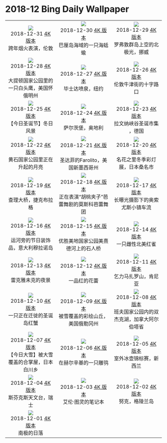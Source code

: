 # 2018-12 Bing Daily Wallpaper

|      |      |      |
|:----:|:----:|:----:|
| ![](https://cn.bing.com/th?id=OHR.EyeFireworks_EN-AU4834024020_1920x1080.jpg&rf=LaDigue_UHD.jpg&pid=hp&w=480&h=270&rs=1&c=4)<br> 2018-12-31 [4K 版本](https://cn.bing.com/th?id=OHR.EyeFireworks_EN-AU4834024020_1920x1080.jpg&rf=LaDigue_UHD.jpg&pid=hp&w=3840&h=2160&rs=1&c=4) <br> 跨年烟火表演，伦敦| ![](https://cn.bing.com/th?id=OHR.Shaun_EN-AU4549414138_1920x1080.jpg&rf=LaDigue_UHD.jpg&pid=hp&w=480&h=270&rs=1&c=4)<br> 2018-12-30 [4K 版本](https://cn.bing.com/th?id=OHR.Shaun_EN-AU4549414138_1920x1080.jpg&rf=LaDigue_UHD.jpg&pid=hp&w=3840&h=2160&rs=1&c=4) <br> 巴厘岛海域的一只海蛞蝓| ![](https://cn.bing.com/th?id=OHR.NLNorway_EN-AU4158829752_1920x1080.jpg&rf=LaDigue_UHD.jpg&pid=hp&w=480&h=270&rs=1&c=4)<br> 2018-12-29 [4K 版本](https://cn.bing.com/th?id=OHR.NLNorway_EN-AU4158829752_1920x1080.jpg&rf=LaDigue_UHD.jpg&pid=hp&w=3840&h=2160&rs=1&c=4) <br> 罗弗敦群岛上空的北极光，挪威 |
| ![](https://cn.bing.com/th?id=OHR.WYBaldEagle_EN-AU3747996768_1920x1080.jpg&rf=LaDigue_UHD.jpg&pid=hp&w=480&h=270&rs=1&c=4)<br> 2018-12-28 [4K 版本](https://cn.bing.com/th?id=OHR.WYBaldEagle_EN-AU3747996768_1920x1080.jpg&rf=LaDigue_UHD.jpg&pid=hp&w=3840&h=2160&rs=1&c=4) <br> 大提顿国家公园里的一只白头鹰，美国怀俄明州| ![](https://cn.bing.com/th?id=OHR.BethesdaSnow_JA-JP6092831884_1920x1080.jpg&rf=LaDigue_UHD.jpg&pid=hp&w=480&h=270&rs=1&c=4)<br> 2018-12-27 [4K 版本](https://cn.bing.com/th?id=OHR.BethesdaSnow_JA-JP6092831884_1920x1080.jpg&rf=LaDigue_UHD.jpg&pid=hp&w=3840&h=2160&rs=1&c=4) <br> 毕士达喷泉，纽约| ![](https://cn.bing.com/th?id=OHR.OxfordBoxing_ZH-CN2854964515_1920x1080.jpg&rf=LaDigue_UHD.jpg&pid=hp&w=480&h=270&rs=1&c=4)<br> 2018-12-26 [4K 版本](https://cn.bing.com/th?id=OHR.OxfordBoxing_ZH-CN2854964515_1920x1080.jpg&rf=LaDigue_UHD.jpg&pid=hp&w=3840&h=2160&rs=1&c=4) <br> 伦敦牛津街的十字路口 |
| ![](https://cn.bing.com/th?id=OHR.ToyXmasTree_EN-AU7637478450_1920x1080.jpg&rf=LaDigue_UHD.jpg&pid=hp&w=480&h=270&rs=1&c=4)<br> 2018-12-25 [4K 版本](https://cn.bing.com/th?id=OHR.ToyXmasTree_EN-AU7637478450_1920x1080.jpg&rf=LaDigue_UHD.jpg&pid=hp&w=3840&h=2160&rs=1&c=4) <br> 【今日圣诞节】冬日风景| ![](https://cn.bing.com/th?id=OHR.SilentNight_EN-AU0461958841_1920x1080.jpg&rf=LaDigue_UHD.jpg&pid=hp&w=480&h=270&rs=1&c=4)<br> 2018-12-24 [4K 版本](https://cn.bing.com/th?id=OHR.SilentNight_EN-AU0461958841_1920x1080.jpg&rf=LaDigue_UHD.jpg&pid=hp&w=3840&h=2160&rs=1&c=4) <br> 萨尔茨堡，奥地利| ![](https://cn.bing.com/th?id=OHR.Ravennaschlucht_EN-AU3424818520_1920x1080.jpg&rf=LaDigue_UHD.jpg&pid=hp&w=480&h=270&rs=1&c=4)<br> 2018-12-23 [4K 版本](https://cn.bing.com/th?id=OHR.Ravennaschlucht_EN-AU3424818520_1920x1080.jpg&rf=LaDigue_UHD.jpg&pid=hp&w=3840&h=2160&rs=1&c=4) <br> 拉文纳峡谷圣诞市集 ，德国 |
| ![](https://cn.bing.com/th?id=OHR.ColdMoonRising_EN-AU9869603276_1920x1080.jpg&rf=LaDigue_UHD.jpg&pid=hp&w=480&h=270&rs=1&c=4)<br> 2018-12-22 [4K 版本](https://cn.bing.com/th?id=OHR.ColdMoonRising_EN-AU9869603276_1920x1080.jpg&rf=LaDigue_UHD.jpg&pid=hp&w=3840&h=2160&rs=1&c=4) <br> 黄石国家公园里正在升起的月亮 | ![](https://cn.bing.com/th?id=OHR.AdobeSantaFe_EN-AU3063917358_1920x1080.jpg&rf=LaDigue_UHD.jpg&pid=hp&w=480&h=270&rs=1&c=4)<br> 2018-12-21 [4K 版本](https://cn.bing.com/th?id=OHR.AdobeSantaFe_EN-AU3063917358_1920x1080.jpg&rf=LaDigue_UHD.jpg&pid=hp&w=3840&h=2160&rs=1&c=4) <br> 圣达菲的Farolito，美国新墨西哥州| ![](https://cn.bing.com/th?id=OHR.WinterIllumination_EN-AU9373805444_1920x1080.jpg&rf=LaDigue_UHD.jpg&pid=hp&w=480&h=270&rs=1&c=4)<br> 2018-12-20 [4K 版本](https://cn.bing.com/th?id=OHR.WinterIllumination_EN-AU9373805444_1920x1080.jpg&rf=LaDigue_UHD.jpg&pid=hp&w=3840&h=2160&rs=1&c=4) <br> 名花之里冬季彩灯展，日本桑名市 |
| ![](https://cn.bing.com/th?id=OHR.PragueChristmas_EN-AU8649790921_1920x1080.jpg&rf=LaDigue_UHD.jpg&pid=hp&w=480&h=270&rs=1&c=4)<br> 2018-12-19 [4K 版本](https://cn.bing.com/th?id=OHR.PragueChristmas_EN-AU8649790921_1920x1080.jpg&rf=LaDigue_UHD.jpg&pid=hp&w=3840&h=2160&rs=1&c=4) <br> 查理大桥，捷克布拉格| ![](https://cn.bing.com/th?id=OHR.NutcrackerSeason_EN-AU8373379424_1920x1080.jpg&rf=LaDigue_UHD.jpg&pid=hp&w=480&h=270&rs=1&c=4)<br> 2018-12-18 [4K 版本](https://cn.bing.com/th?id=OHR.NutcrackerSeason_EN-AU8373379424_1920x1080.jpg&rf=LaDigue_UHD.jpg&pid=hp&w=3840&h=2160&rs=1&c=4) <br> 正在表演“胡桃夹子”芭蕾舞剧的莫斯科芭蕾舞团| ![](https://cn.bing.com/th?id=OHR.OsoyoosExpressway_EN-AU12955968650_1920x1080.jpg&rf=LaDigue_UHD.jpg&pid=hp&w=480&h=270&rs=1&c=4)<br> 2018-12-17 [4K 版本](https://cn.bing.com/th?id=OHR.OsoyoosExpressway_EN-AU12955968650_1920x1080.jpg&rf=LaDigue_UHD.jpg&pid=hp&w=3840&h=2160&rs=1&c=4) <br> 长曝光摄影下的奥索尤斯小镇车流 |
| ![](https://cn.bing.com/th?id=OHR.MuranoChristmas_EN-AU10759540271_1920x1080.jpg&rf=LaDigue_UHD.jpg&pid=hp&w=480&h=270&rs=1&c=4)<br> 2018-12-16 [4K 版本](https://cn.bing.com/th?id=OHR.MuranoChristmas_EN-AU10759540271_1920x1080.jpg&rf=LaDigue_UHD.jpg&pid=hp&w=3840&h=2160&rs=1&c=4) <br> 运河旁的节日装饰品，意大利穆拉诺岛| ![](https://cn.bing.com/th?id=OHR.YosemiteBridge_ZH-CN10163806053_1920x1080.jpg&rf=LaDigue_UHD.jpg&pid=hp&w=480&h=270&rs=1&c=4)<br> 2018-12-15 [4K 版本](https://cn.bing.com/th?id=OHR.YosemiteBridge_ZH-CN10163806053_1920x1080.jpg&rf=LaDigue_UHD.jpg&pid=hp&w=3840&h=2160&rs=1&c=4) <br> 优胜美地国家公园美熹德河上的石人桥| ![](https://cn.bing.com/th?id=OHR.CardinalBerries_EN-AU11262203078_1920x1080.jpg&rf=LaDigue_UHD.jpg&pid=hp&w=480&h=270&rs=1&c=4)<br> 2018-12-14 [4K 版本](https://cn.bing.com/th?id=OHR.CardinalBerries_EN-AU11262203078_1920x1080.jpg&rf=LaDigue_UHD.jpg&pid=hp&w=3840&h=2160&rs=1&c=4) <br> 一只雌性北美红雀 |
| ![](https://cn.bing.com/th?id=OHR.ReykjavikYuleLads_EN-AU11288116047_1920x1080.jpg&rf=LaDigue_UHD.jpg&pid=hp&w=480&h=270&rs=1&c=4)<br> 2018-12-13 [4K 版本](https://cn.bing.com/th?id=OHR.ReykjavikYuleLads_EN-AU11288116047_1920x1080.jpg&rf=LaDigue_UHD.jpg&pid=hp&w=3840&h=2160&rs=1&c=4) <br> 雷克雅未克的夜景| ![](https://cn.bing.com/th?id=OHR.PoinsettiaBuds_EN-AU11909781257_1920x1080.jpg&rf=LaDigue_UHD.jpg&pid=hp&w=480&h=270&rs=1&c=4)<br> 2018-12-12 [4K 版本](https://cn.bing.com/th?id=OHR.PoinsettiaBuds_EN-AU11909781257_1920x1080.jpg&rf=LaDigue_UHD.jpg&pid=hp&w=3840&h=2160&rs=1&c=4) <br> 一品红的花蕾| ![](https://cn.bing.com/th?id=OHR.KilimanjaroMawenzi_EN-AU11195362920_1920x1080.jpg&rf=LaDigue_UHD.jpg&pid=hp&w=480&h=270&rs=1&c=4)<br> 2018-12-11 [4K 版本](https://cn.bing.com/th?id=OHR.KilimanjaroMawenzi_EN-AU11195362920_1920x1080.jpg&rf=LaDigue_UHD.jpg&pid=hp&w=3840&h=2160&rs=1&c=4) <br> 乞力马扎罗山，肯尼亚 |
| ![](https://cn.bing.com/th?id=OHR.ChristmasIslandCrab_EN-AU11734696998_1920x1080.jpg&rf=LaDigue_UHD.jpg&pid=hp&w=480&h=270&rs=1&c=4)<br> 2018-12-10 [4K 版本](https://cn.bing.com/th?id=OHR.ChristmasIslandCrab_EN-AU11734696998_1920x1080.jpg&rf=LaDigue_UHD.jpg&pid=hp&w=3840&h=2160&rs=1&c=4) <br> 一只正在迁徙的圣诞岛红蟹| ![](https://cn.bing.com/th?id=OHR.JohnDaySnow_EN-AU9302838803_1920x1080.jpg&rf=LaDigue_UHD.jpg&pid=hp&w=480&h=270&rs=1&c=4)<br> 2018-12-09 [4K 版本](https://cn.bing.com/th?id=OHR.JohnDaySnow_EN-AU9302838803_1920x1080.jpg&rf=LaDigue_UHD.jpg&pid=hp&w=3840&h=2160&rs=1&c=4) <br> 被雪覆盖的彩绘山丘，美国俄勒冈州 | ![](https://cn.bing.com/th?id=OHR.BanffEvergreens_EN-AU12780032283_1920x1080.jpg&rf=LaDigue_UHD.jpg&pid=hp&w=480&h=270&rs=1&c=4)<br> 2018-12-08 [4K 版本](https://cn.bing.com/th?id=OHR.BanffEvergreens_EN-AU12780032283_1920x1080.jpg&rf=LaDigue_UHD.jpg&pid=hp&w=3840&h=2160&rs=1&c=4) <br> 班夫国家公园内的双杰克湖，加拿大阿尔伯塔省 |
| ![](https://cn.bing.com/th?id=OHR.TaisetsuShirakawago_JA-JP12009900747_1920x1080.jpg&rf=LaDigue_UHD.jpg&pid=hp&w=480&h=270&rs=1&c=4)<br> 2018-12-07 [4K 版本](https://cn.bing.com/th?id=OHR.TaisetsuShirakawago_JA-JP12009900747_1920x1080.jpg&rf=LaDigue_UHD.jpg&pid=hp&w=3840&h=2160&rs=1&c=4) <br> 【今日大雪】被大雪覆盖的合掌屋，日本白川乡| ![](https://cn.bing.com/th?id=OHR.Huuhkajat_EN-AU10665360880_1920x1080.jpg&rf=LaDigue_UHD.jpg&pid=hp&w=480&h=270&rs=1&c=4)<br> 2018-12-06 [4K 版本](https://cn.bing.com/th?id=OHR.Huuhkajat_EN-AU10665360880_1920x1080.jpg&rf=LaDigue_UHD.jpg&pid=hp&w=3840&h=2160&rs=1&c=4) <br> 在赫尔辛基的一只雕鸮| ![](https://cn.bing.com/th?id=OHR.CurlingBonspiel_EN-AU6638213482_1920x1080.jpg&rf=LaDigue_UHD.jpg&pid=hp&w=480&h=270&rs=1&c=4)<br> 2018-12-05 [4K 版本](https://cn.bing.com/th?id=OHR.CurlingBonspiel_EN-AU6638213482_1920x1080.jpg&rf=LaDigue_UHD.jpg&pid=hp&w=3840&h=2160&rs=1&c=4) <br> 室外冰壶锦标赛，新西兰 |
| ![](https://cn.bing.com/th?id=OHR.SphinxObservatory_ZH-CN7733546261_1920x1080.jpg&rf=LaDigue_UHD.jpg&pid=hp&w=480&h=270&rs=1&c=4)<br> 2018-12-04 [4K 版本](https://cn.bing.com/th?id=OHR.SphinxObservatory_ZH-CN7733546261_1920x1080.jpg&rf=LaDigue_UHD.jpg&pid=hp&w=3840&h=2160&rs=1&c=4) <br> 斯芬克斯天文台，瑞士| ![](https://cn.bing.com/th?id=OHR.AlanTuringNotebook_EN-AU7743633207_1920x1080.jpg&rf=LaDigue_UHD.jpg&pid=hp&w=480&h=270&rs=1&c=4)<br> 2018-12-03 [4K 版本](https://cn.bing.com/th?id=OHR.AlanTuringNotebook_EN-AU7743633207_1920x1080.jpg&rf=LaDigue_UHD.jpg&pid=hp&w=3840&h=2160&rs=1&c=4) <br> 艾伦·图灵的笔记本| ![](https://cn.bing.com/th?id=OHR.Nuuk_ZH-CN12127666588_1920x1080.jpg&rf=LaDigue_UHD.jpg&pid=hp&w=480&h=270&rs=1&c=4)<br> 2018-12-02 [4K 版本](https://cn.bing.com/th?id=OHR.Nuuk_ZH-CN12127666588_1920x1080.jpg&rf=LaDigue_UHD.jpg&pid=hp&w=3840&h=2160&rs=1&c=4) <br> 努克，格陵兰岛 |
| ![](https://cn.bing.com/th?id=OHR.RedAntarctica_EN-AU12197122155_1920x1080.jpg&rf=LaDigue_UHD.jpg&pid=hp&w=480&h=270&rs=1&c=4)<br> 2018-12-01 [4K 版本](https://cn.bing.com/th?id=OHR.RedAntarctica_EN-AU12197122155_1920x1080.jpg&rf=LaDigue_UHD.jpg&pid=hp&w=3840&h=2160&rs=1&c=4) <br> 南极的日落